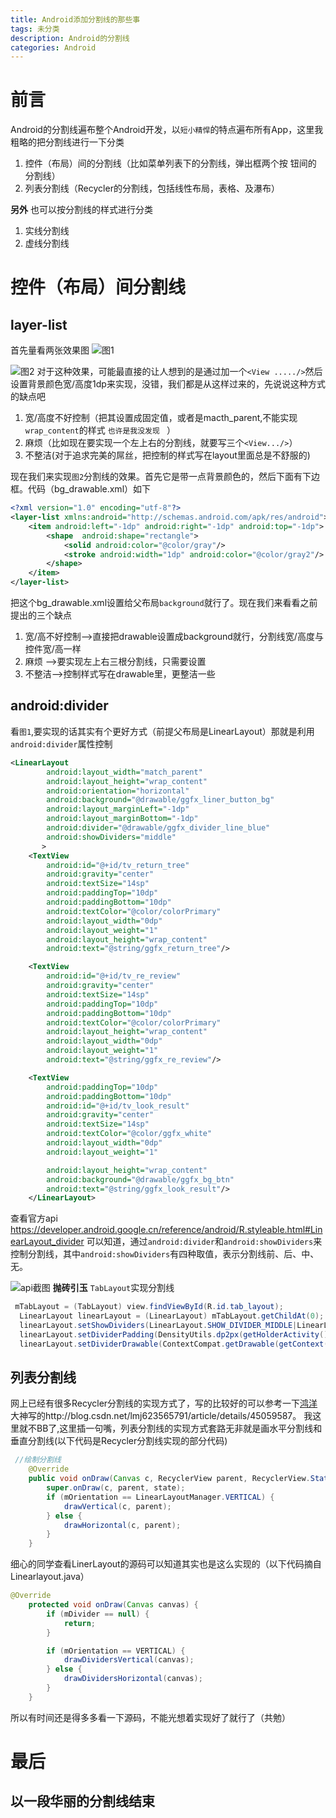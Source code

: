 ```yaml
---
title: Android添加分割线的那些事
tags: 未分类
description: Android的分割线
categories: Android
---
```

# 前言
Android的分割线遍布整个Android开发，以`短小精悍`的特点遍布所有App，这里我粗略的把分割线进行一下分类

1. 控件（布局）间的分割线（比如菜单列表下的分割线，弹出框两个按
钮间的 分割线）
2. 列表分割线（Recycler的分割线，包括线性布局，表格、及瀑布）

**另外** 也可以按分割线的样式进行分类

1. 实线分割线
2. 虚线分割线

# 控件（布局）间分割线
## layer-list
首先量看两张效果图
![图1](http://upload-images.jianshu.io/upload_images/1263922-c7c8d0fd0ba880d8.png?imageMogr2/auto-orient/strip%7CimageView2/2/w/400)

![图2](http://upload-images.jianshu.io/upload_images/1263922-f8c76e1f7b761786.png?imageMogr2/auto-orient/strip%7CimageView2/2/w/1240)
对于这种效果，可能最直接的让人想到的是通过加一个`<View ...../>`然后设置背景颜色宽/高度1dp来实现，没错，我们都是从这样过来的，先说说这种方式的缺点吧
1. 宽/高度不好控制（把其设置成固定值，或者是macth_parent,不能实现`wrap_content`的样式     `也许是我没发现 ` ）
2. 麻烦（比如现在要实现一个左上右的分割线，就要写三个`<View.../>`）
3. 不整洁(对于追求完美的屌丝，把控制的样式写在layout里面总是不舒服的)

现在我们来实现`图2`分割线的效果。首先它是带一点背景颜色的，然后下面有下边框。代码（bg_drawable.xml）如下
```xml
<?xml version="1.0" encoding="utf-8"?>
<layer-list xmlns:android="http://schemas.android.com/apk/res/android">
    <item android:left="-1dp" android:right="-1dp" android:top="-1dp">
        <shape  android:shape="rectangle">
            <solid android:color="@color/gray"/>
            <stroke android:width="1dp" android:color="@color/gray2"/>
        </shape>
    </item>
</layer-list>
```
把这个bg_drawable.xml设置给父布局`background`就行了。现在我们来看看之前提出的三个缺点
1. 宽/高不好控制——>直接把drawable设置成background就行，分割线宽/高度与控件宽/高一样
2. 麻烦 ——>要实现左上右三根分割线，只需要设置  <item android:top="-1dp">
3. 不整洁——>控制样式写在drawable里，更整洁一些
## android:divider
看`图1`,要实现的话其实有个更好方式（前提父布局是LinearLayout）那就是利用`android:divider`属性控制
```xml
<LinearLayout
        android:layout_width="match_parent"
        android:layout_height="wrap_content"
        android:orientation="horizontal"
        android:background="@drawable/ggfx_liner_button_bg"
        android:layout_marginLeft="-1dp"
        android:layout_marginBottom="-1dp"
        android:divider="@drawable/ggfx_divider_line_blue"
        android:showDividers="middle"
       >
    <TextView
        android:id="@+id/tv_return_tree"
        android:gravity="center"
        android:textSize="14sp"
        android:paddingTop="10dp"
        android:paddingBottom="10dp"
        android:textColor="@color/colorPrimary"
        android:layout_width="0dp"
        android:layout_weight="1"
        android:layout_height="wrap_content"
        android:text="@string/ggfx_return_tree"/>

    <TextView
        android:id="@+id/tv_re_review"
        android:gravity="center"
        android:textSize="14sp"
        android:paddingTop="10dp"
        android:paddingBottom="10dp"
        android:textColor="@color/colorPrimary"
        android:layout_height="wrap_content"
        android:layout_width="0dp"
        android:layout_weight="1"
        android:text="@string/ggfx_re_review"/>

    <TextView
        android:paddingTop="10dp"
        android:paddingBottom="10dp"
        android:id="@+id/tv_look_result"
        android:gravity="center"
        android:textSize="14sp"
        android:textColor="@color/ggfx_white"
        android:layout_width="0dp"
        android:layout_weight="1"

        android:layout_height="wrap_content"
        android:background="@drawable/ggfx_bg_btn"
        android:text="@string/ggfx_look_result"/>
    </LinearLayout>
```
查看官方api <https://developer.android.google.cn/reference/android/R.styleable.html#LinearLayout_divider> 可以知道，通过`android:divider`和`android:showDividers`来控制分割线，其中`android:showDividers`有四种取值，表示分割线前、后、中、无。

![api截图](http://upload-images.jianshu.io/upload_images/1263922-970363d721f68338.png?imageMogr2/auto-orient/strip%7CimageView2/2/w/400)
**抛砖引玉**
`TabLayout`实现分割线
```java
 mTabLayout = (TabLayout) view.findViewById(R.id.tab_layout);
  LinearLayout linearLayout = (LinearLayout) mTabLayout.getChildAt(0);
  linearLayout.setShowDividers(LinearLayout.SHOW_DIVIDER_MIDDLE|LinearLayout.SHOW_DIVIDER_END);
  linearLayout.setDividerPadding(DensityUtils.dp2px(getHolderActivity(),5));
  linearLayout.setDividerDrawable(ContextCompat.getDrawable(getContext(),R.drawable.ggfx_line_tablayou));
```
## 列表分割线
网上已经有很多Recycler分割线的实现方式了，写的比较好的可以参考一下[鸿洋](http://my.csdn.net/lmj623565791)大神写的http://blog.csdn.net/lmj623565791/article/details/45059587。
我这里就不BB了,这里插一句嘴，列表分割线的实现方式套路无非就是画水平分割线和垂直分割线(以下代码是Recycler分割线实现的部分代码)
```java
 //绘制分割线
    @Override
    public void onDraw(Canvas c, RecyclerView parent, RecyclerView.State state) {
        super.onDraw(c, parent, state);
        if (mOrientation == LinearLayoutManager.VERTICAL) {
            drawVertical(c, parent);
        } else {
            drawHorizontal(c, parent);
        }
    }
```
细心的同学查看LinerLayout的源码可以知道其实也是这么实现的（以下代码摘自Linearlayout.java）
```java
@Override
    protected void onDraw(Canvas canvas) {
        if (mDivider == null) {
            return;
        }

        if (mOrientation == VERTICAL) {
            drawDividersVertical(canvas);
        } else {
            drawDividersHorizontal(canvas);
        }
    }
```
所以有时间还是得多多看一下源码，不能光想着实现好了就行了（共勉）
# 最后
以一段华丽的分割线结束  
-----------------------------------------------------
 


